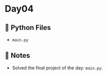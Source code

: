 # Day04

## 📄 Python Files
- `main.py`

## 📝 Notes
- Solved the final project of the day: `main.py`.
